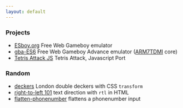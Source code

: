 ```yaml
---
layout: default
---
```


### Projects

* [ESboy.org](http://www.esboy.org) Free Web Gameboy emulator
* [gba-ES6](http://loociano.github.io/gba-ES6/) Free Web Gameboy Advance emulator ([ARM7TDMI](https://en.wikipedia.org/wiki/ARM7) core)
* [Tetris Attack JS](http://loociano.github.io/tetris-attack-ai/) Tetris Attack, Javascript Port 

### Random

* [deckers](https://github.com/loociano/deckers) London double deckers with CSS `transform`
* [right-to-left 101](https://github.com/loociano/right-to-left-html-101) text direction with `rtl` in HTML
* [flatten-phonenumber](https://github.com/loociano/flatten-phonenumber) flattens a phonenumber input
